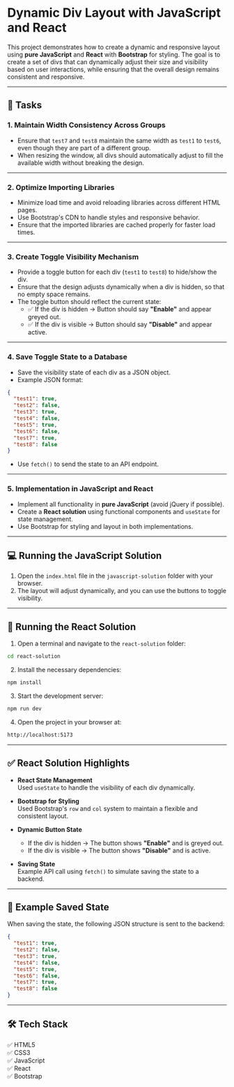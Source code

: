 
# Dynamic Div Layout with JavaScript and React

This project demonstrates how to create a dynamic and responsive layout using **pure JavaScript** and **React** with **Bootstrap** for styling. The goal is to create a set of divs that can dynamically adjust their size and visibility based on user interactions, while ensuring that the overall design remains consistent and responsive.

---

## 🚀 **Tasks**
### 1. Maintain Width Consistency Across Groups
- Ensure that `test7` and `test8` maintain the same width as `test1` to `test6`, even though they are part of a different group.
- When resizing the window, all divs should automatically adjust to fill the available width without breaking the design.

---

### 2. Optimize Importing Libraries
- Minimize load time and avoid reloading libraries across different HTML pages.
- Use Bootstrap's CDN to handle styles and responsive behavior.
- Ensure that the imported libraries are cached properly for faster load times.

---

### 3. Create Toggle Visibility Mechanism
- Provide a toggle button for each div (`test1` to `test8`) to hide/show the div.
- Ensure that the design adjusts dynamically when a div is hidden, so that no empty space remains.
- The toggle button should reflect the current state:
  - ✅ If the div is hidden → Button should say **"Enable"** and appear greyed out.
  - ✅ If the div is visible → Button should say **"Disable"** and appear active.

---

### 4. Save Toggle State to a Database
- Save the visibility state of each div as a JSON object.
- Example JSON format:
```json
{
  "test1": true,
  "test2": false,
  "test3": true,
  "test4": false,
  "test5": true,
  "test6": false,
  "test7": true,
  "test8": false
}
```
- Use `fetch()` to send the state to an API endpoint.

---

### 5. Implementation in JavaScript and React
- Implement all functionality in **pure JavaScript** (avoid jQuery if possible).  
- Create a **React solution** using functional components and `useState` for state management.  
- Use Bootstrap for styling and layout in both implementations.  

---


## 💻 **Running the JavaScript Solution**
1. Open the `index.html` file in the `javascript-solution` folder with your browser.  
2. The layout will adjust dynamically, and you can use the buttons to toggle visibility.  

---

## 🚀 **Running the React Solution**
1. Open a terminal and navigate to the `react-solution` folder:
```bash
cd react-solution
```

2. Install the necessary dependencies:
```bash
npm install
```

3. Start the development server:
```bash
npm run dev
```

4. Open the project in your browser at:
```bash
http://localhost:5173
```

---

## ✅ **React Solution Highlights**
- **React State Management**  
   Used `useState` to handle the visibility of each div dynamically.  

- **Bootstrap for Styling**  
   Used Bootstrap's `row` and `col` system to maintain a flexible and consistent layout.  

- **Dynamic Button State**  
   - If the div is hidden → The button shows **"Enable"** and is greyed out.  
   - If the div is visible → The button shows **"Disable"** and is active.  

- **Saving State**  
   Example API call using `fetch()` to simulate saving the state to a backend.  

---

## 🌟 **Example Saved State**
When saving the state, the following JSON structure is sent to the backend:
```json
{
  "test1": true,
  "test2": false,
  "test3": true,
  "test4": false,
  "test5": true,
  "test6": false,
  "test7": true,
  "test8": false
}
```

---

## 🛠️ **Tech Stack**
✅ HTML5  
✅ CSS3  
✅ JavaScript  
✅ React  
✅ Bootstrap  
